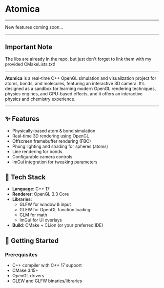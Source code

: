 # Atomica
---

New features coming soon...

---

## Important Note
The libs are already in the repo, but just don't forget to link them with my provided CMakeLists.txt! 

---

**Atomica** is a real-time C++ OpenGL simulation and visualization project for atoms, bonds, and molecules, featuring an interactive 3D camera. It’s designed as a sandbox for learning modern OpenGL rendering techniques, physics engines, and GPU-based effects, and it offers an interactive physics and chemistry experience.

---

## ✨ Features

- Physically-based atom & bond simulation
- Real-time 3D rendering using OpenGL
- Offscreen framebuffer rendering (FBO)
- Phong lighting and shading for spheres (atoms)
- Line rendering for bonds
- Configurable camera controls
- ImGui integration for tweaking parameters

## 🧩 Tech Stack

- **Language**: C++ 17
- **Renderer**: OpenGL 3.3 Core
- **Libraries**: 
  - GLFW for window & input
  - GLEW for OpenGL function loading
  - GLM for math
  - ImGui for UI overlays
- **Build**: CMake + CLion (or your preferred IDE)

## 🚀 Getting Started

### Prerequisites

- C++ compiler with C++ 17 support
- CMake 3.15+
- OpenGL drivers
- GLEW and GLFW binaries/libraries
